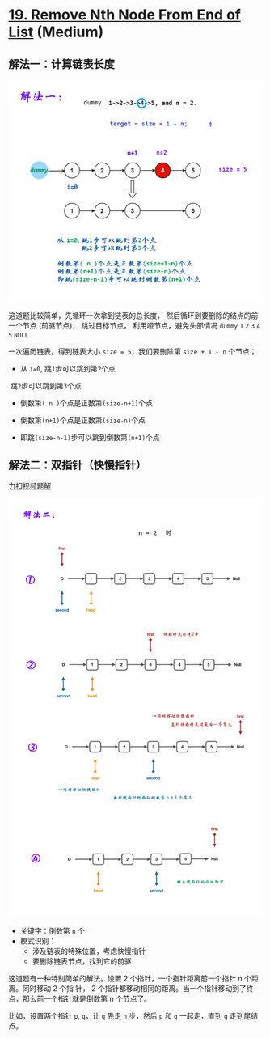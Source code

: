 # [19. Remove Nth Node From End of List](https://leetcode.com/problems/remove-nth-node-from-end-of-list/) (Medium)

## 解法一：计算链表长度

![solve1](https://raw.githubusercontent.com/KimmiGYH/LeetCode_Notes_Public/master/Section05_Solutions/0019_Remove%20Nth%20Node%20From%20End%20of%20List%20%E5%88%A0%E9%99%A4%E9%93%BE%E8%A1%A8%E7%9A%84%E5%80%92%E6%95%B0%E7%AC%ACN%E4%B8%AA%E8%8A%82%E7%82%B9/solve_1.png)

这道题⽐较简单，先循环⼀次拿到链表的总⻓度，
然后循环到要删除的结点的前⼀个节点 (前驱节点)，
跳过目标节点，
利用哑节点，避免头部情况
`dummy`     `1`     `2`     `3`     `4`     `5`     `NULL`

一次遍历链表，得到链表大小 `size = 5`，我们要删除第 `size + 1 - n` 个节点；



- 从 `i=0`, 跳`1`步可以跳到第`2`个点

​                     跳`2`步可以跳到第`3`个点

- 倒数第`( n )`个点是正数第`(size-n+1)`个点

- 倒数第`(n+1)`个点是正数第`(size-n)`个点

- 即跳`(size-n-1)`步可以跳到倒数第`(n+1)`个点



## 解法二：双指针（快慢指针）

[力扣视频题解](https://leetcode-cn.com/problems/remove-nth-node-from-end-of-list/solution/shan-chu-lian-biao-de-dao-shu-di-nge-jie-dian-b-61/)

![solve2](https://raw.githubusercontent.com/KimmiGYH/LeetCode_Notes_Public/master/Section05_Solutions/0019_Remove%20Nth%20Node%20From%20End%20of%20List%20%E5%88%A0%E9%99%A4%E9%93%BE%E8%A1%A8%E7%9A%84%E5%80%92%E6%95%B0%E7%AC%ACN%E4%B8%AA%E8%8A%82%E7%82%B9/solve_2.png)

- 关键字：倒数第 `n` 个
- 模式识别：
  - 涉及链表的特殊位置，考虑快慢指针
  - 要删除链表节点，找到它的前驱



这道题有⼀种特别简单的解法。设置 2 个指针，⼀个指针距离前⼀个指针 n 个距离。同时移动 2 个指
针， 2 个指针都移动相同的距离。当⼀个指针移动到了终点，那么前⼀个指针就是倒数第 n 个节点了。  

比如，设置两个指针 `p`, `q`，让 `q` 先走 `n` 步，然后 `p` 和 `q` 一起走，直到 `q` 走到尾结点。
